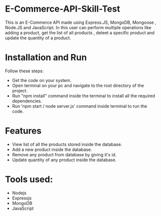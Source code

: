 # E-Commerce-API-Skill-Test
 This is an E-Commerce API made using Express.JS, MongoDB, Mongoose , Node.JS and JavaScript. In this user can perform multiple operations like adding a product, get the list of all products , deleet a specific product and update the quantity of a product.

 # Installation and Run 
  Follow these steps:
  - Get the code on your system.
  - Open terminal on your pc and navigate to the root directory of the project.
  - Run "npm install" command inside the terminal to install all the required dependencies.
  - Run 'npm start / node server.js' command inside terminal to run the code.
  

    

 # Features
  - View list of all the products stored inside the database.
  - Add a new product inside the database.
  - Remove any product from database by giving it's id.
  - Update quantity of any product inside the database.

 # Tools used:
  - Nodejs
  - Expressjs
  - MongoDB
  - JavaScript 
